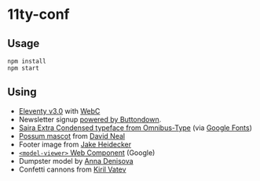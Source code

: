 # 11ty-conf

## Usage

```
npm install
npm start
```

## Using

* [Eleventy v3.0](https://www.11ty.dev/) with [WebC](https://www.11ty.dev/docs/languages/webc/)
* Newsletter signup [powered by Buttondown](https://buttondown.email/11ty?tag=conf2024).
* [Saira Extra Condensed typeface from Omnibus-Type](https://www.omnibus-type.com/fonts/saira-extra-condensed/) (via [Google Fonts](https://fonts.google.com/specimen/Saira+Extra+Condensed))
* [Possum mascot](https://www.11ty.dev/blog/mascot-david/) from [David Neal](https://reverentgeek.com/about/)
* Footer image from [Jake Heidecker](https://unsplash.com/photos/green-trash-bin-beside-brown-building-Hp0P67o2EK4)
* [`<model-viewer>` Web Component](https://modelviewer.dev/) (Google)
* Dumpster model by [Anna Denisova](https://sketchfab.com/3d-models/low-poly-dumpsters-b9ec48bea3544743a72590a979c68a63)
* Confetti cannons from [Kiril Vatev](https://github.com/catdad/canvas-confetti)
